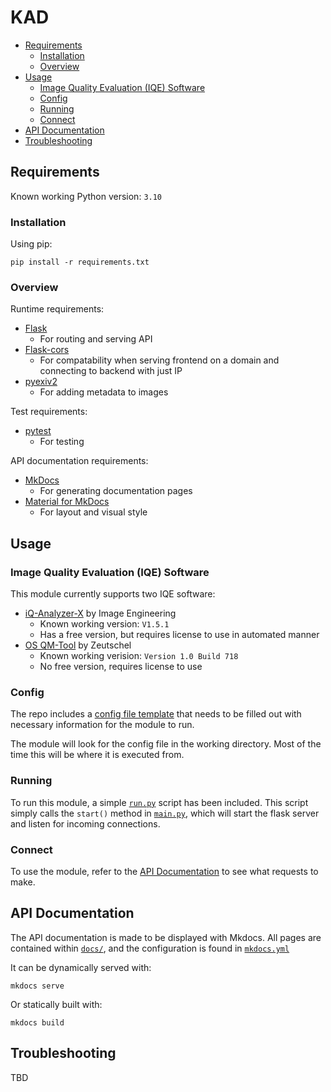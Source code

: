 # KAD

- [Requirements](#requirements)
    - [Installation](#installation)
    - [Overview](#overview)
- [Usage](#usage)
    - [Image Quality Evaluation (IQE) Software](#image-quality-evaluation-iqe-software)
    - [Config](#config)
    - [Running](#running)
    - [Connect](#connect)
- [API Documentation](#api-documentation)
- [Troubleshooting](#troubleshooting)

## Requirements

Known working Python version: `3.10`

### Installation

Using pip:
```
pip install -r requirements.txt
```

### Overview

Runtime requirements:
- [Flask](https://github.com/pallets/flask/)
    - For routing and serving API
- [Flask-cors](https://github.com/corydolphin/flask-cors)
    - For compatability when serving frontend on a domain and connecting to backend with just IP
- [pyexiv2](https://github.com/LeoHsiao1/pyexiv2)
    - For adding metadata to images

Test requirements:
- [pytest](https://github.com/pytest-dev/pytest)
    - For testing

API documentation requirements:
- [MkDocs](https://github.com/mkdocs/mkdocs/)
    - For generating documentation pages
- [Material for MkDocs](https://github.com/squidfunk/mkdocs-material)
    - For layout and visual style

## Usage

### Image Quality Evaluation (IQE) Software

This module currently supports two IQE software:
- [iQ-Analyzer-X](https://image-engineering.de/products/software/iq-analyzer-x/) by Image Engineering
    - Known working version: `V1.5.1`
    - Has a free version, but requires license to use in automated manner   
- [OS QM-Tool](https://www.zeutschel.de/en/software/qm-os/) by Zeutschel
    - Known working verision: `Version 1.0 Build 718`
    - No free version, requires license to use

### Config

The repo includes a [config file template](config.ini.template) that needs to be filled out with necessary information for the module to run. 

The module will look for the config file in the working directory. Most of the time this will be where it is executed from. 

### Running

To run this module, a simple [`run.py`](run.py) script has been included. This script simply calls the `start()` method in [`main.py`](kad/main.py), which will start the flask server and listen for incoming connections.

### Connect

To use the module, refer to the [API Documentation](#api-documentation) to see what requests to make.

## API Documentation

The API documentation is made to be displayed with Mkdocs. All pages are contained within [`docs/`](docs/), and the configuration is found in [`mkdocs.yml`](mkdocs.yml)

It can be dynamically served with:
```
mkdocs serve
```

Or statically built with:
```
mkdocs build
```

## Troubleshooting

TBD